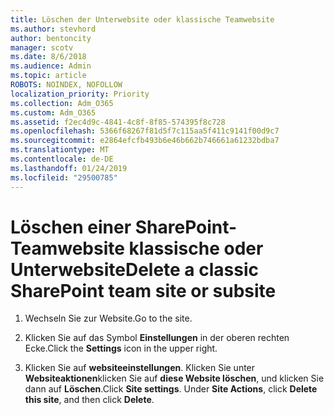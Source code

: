 ```yaml
---
title: Löschen der Unterwebsite oder klassische Teamwebsite
ms.author: stevhord
author: bentoncity
manager: scotv
ms.date: 8/6/2018
ms.audience: Admin
ms.topic: article
ROBOTS: NOINDEX, NOFOLLOW
localization_priority: Priority
ms.collection: Adm_O365
ms.custom: Adm_O365
ms.assetid: f2ec4d9c-4841-4c8f-8f85-574395f8c728
ms.openlocfilehash: 5366f68267f81d5f7c115aa5f411c9141f00d9c7
ms.sourcegitcommit: e2864efcfb493b6e46b662b746661a61232bdba7
ms.translationtype: MT
ms.contentlocale: de-DE
ms.lasthandoff: 01/24/2019
ms.locfileid: "29500785"
---
```

# <a name="delete-a-classic-sharepoint-team-site-or-subsite"></a><span data-ttu-id="4edd6-102">Löschen einer SharePoint-Teamwebsite klassische oder Unterwebsite</span><span class="sxs-lookup"><span data-stu-id="4edd6-102">Delete a classic SharePoint team site or subsite</span></span>

1. <span data-ttu-id="4edd6-103">Wechseln Sie zur Website.</span><span class="sxs-lookup"><span data-stu-id="4edd6-103">Go to the site.</span></span>
    
2. <span data-ttu-id="4edd6-104">Klicken Sie auf das Symbol **Einstellungen** in der oberen rechten Ecke.</span><span class="sxs-lookup"><span data-stu-id="4edd6-104">Click the **Settings** icon in the upper right.</span></span> 
    
3. <span data-ttu-id="4edd6-p101">Klicken Sie auf **websiteeinstellungen**. Klicken Sie unter **Websiteaktionen**klicken Sie auf **diese Website löschen**, und klicken Sie dann auf **Löschen**.</span><span class="sxs-lookup"><span data-stu-id="4edd6-p101">Click **Site settings**. Under **Site Actions**, click **Delete this site**, and then click **Delete**.</span></span>
    

